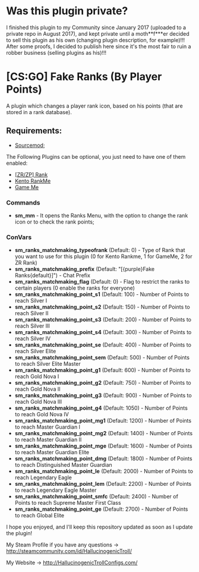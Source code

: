 <h1>Was this plugin private?</h1>
I finished this plugin to my Community since January 2017 (uploaded to a private repo in August 2017), and kept private until a moth**f***er decided to sell this plugin as his own (changing plugin description, for example)!!!
After some proofs, I decided to publish here since it's the most fair to ruin a robber business (selling plugins as his)!!!

<h1>[CS:GO] Fake Ranks (By Player Points)</h1>

<p>A plugin which changes a player rank icon, based on his points (that are stored in a rank database).</p>

<h2>Requirements: </h2>

- [Sourcemod](https://www.sourcemod.net/);

<p> The Following Plugins can be optional, you just need to have one of them enabled:

- [[ZR/ZP] Rank](https://github.com/hallucinogenic/-ZR-Zombie-Rank)
- [Kento RankMe](https://forums.alliedmods.net/showthread.php?t=290063)
- [Game Me](https://www.gameme.com/)

<h3>Commands</h3>

- <b>sm_mm</b> - It opens the Ranks Menu, with the option to change the rank icon or to check the rank points;

<h3>ConVars</h3>

- <b>sm_ranks_matchmaking_typeofrank</b> (Default: 0) - Type of Rank that you want to use for this plugin (0 for Kento Rankme, 1 for GameMe, 2 for ZR Rank)
- <b>sm_ranks_matchmaking_prefix</b> (Default: "[{purple}Fake Ranks{default}]") - Chat Prefix
- <b>sm_ranks_matchmaking_flag</b> (Default: 0) - Flag to restrict the ranks to certain players (0 enable the ranks for everyone)
- <b>sm_ranks_matchmaking_point_s1</b> (Default: 100) - Number of Points to reach Silver I
- <b>sm_ranks_matchmaking_point_s2</b> (Default: 150) - Number of Points to reach Silver II
- <b>sm_ranks_matchmaking_point_s3</b> (Default: 200) - Number of Points to reach Silver III
- <b>sm_ranks_matchmaking_point_s4</b> (Default: 300) - Number of Points to reach Silver IV
- <b>sm_ranks_matchmaking_point_se</b> (Default: 400) - Number of Points to reach Silver Elite
- <b>sm_ranks_matchmaking_point_sem</b> (Default: 500) - Number of Points to reach Silver Elite Master
- <b>sm_ranks_matchmaking_point_g1</b> (Default: 600) - Number of Points to reach Gold Nova I
- <b>sm_ranks_matchmaking_point_g2</b> (Default: 750) - Number of Points to reach Gold Nova II
- <b>sm_ranks_matchmaking_point_g3</b> (Default: 900) - Number of Points to reach Gold Nova III
- <b>sm_ranks_matchmaking_point_g4</b> (Default: 1050) - Number of Points to reach Gold Nova IV
- <b>sm_ranks_matchmaking_point_mg1</b> (Default: 1200) - Number of Points to reach Master Guardian I
- <b>sm_ranks_matchmaking_point_mg2</b> (Default: 1400) - Number of Points to reach Master Guardian II
- <b>sm_ranks_matchmaking_point_mge</b> (Default: 1600) - Number of Points to reach Master Guardian Elite
- <b>sm_ranks_matchmaking_point_dmg</b> (Default: 1800) - Number of Points to reach Distinguished Master Guardian
- <b>sm_ranks_matchmaking_point_le</b> (Default: 2000) - Number of Points to reach Legendary Eagle
- <b>sm_ranks_matchmaking_point_lem</b> (Default: 2200) - Number of Points to reach Legendary Eagle Master
- <b>sm_ranks_matchmaking_point_smfc</b> (Default: 2400) - Number of Points to reach Supreme Master First Class
- <b>sm_ranks_matchmaking_point_ge</b> (Default: 2700) - Number of Points to reach Global Elite

I hope you enjoyed, and I'll keep this repository updated as soon as I update the plugin!

My Steam Profile if you have any questions -> http://steamcommunity.com/id/HallucinogenicTroll/

My Website -> http://HallucinogenicTrollConfigs.com/
